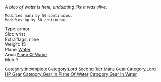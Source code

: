 *A blob of water is here, undulating like it was alive.*  

`Modifies mana by 50 continuous.`  
`Modifies hp by 50 continuous.`

Type: armor  
Slot: wrist  
Extra flags: none  
Weight: 15  
Plane: [Water](:Category:Water "wikilink")  
Area: [Plane Of Water](:Category:Plane_Of_Water "wikilink")  
Mob: ?

[Category:Incomplete](Category:Incomplete "wikilink") [Category:Lord
Second Tier Mana Gear](Category:Lord_Second_Tier_Mana_Gear "wikilink")
[Category:Lord HP Gear](Category:Lord_HP_Gear "wikilink") [Category:Gear
In Plane Of Water](Category:Gear_In_Plane_Of_Water "wikilink")
[Category:Gear In Water](Category:Gear_In_Water "wikilink")
